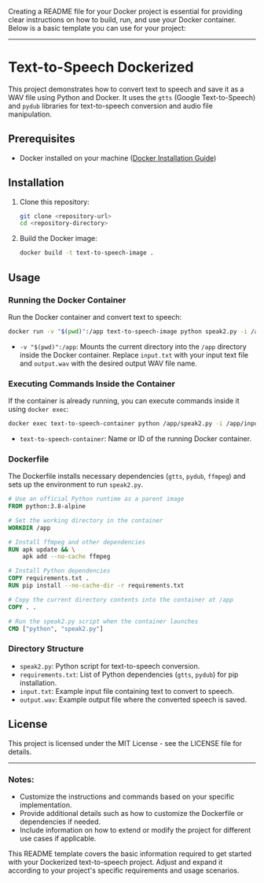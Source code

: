 Creating a README file for your Docker project is essential for providing clear instructions on how to build, run, and use your Docker container. Below is a basic template you can use for your project:

---

# Text-to-Speech Dockerized

This project demonstrates how to convert text to speech and save it as a WAV file using Python and Docker. It uses the `gtts` (Google Text-to-Speech) and `pydub` libraries for text-to-speech conversion and audio file manipulation.

## Prerequisites

- Docker installed on your machine ([Docker Installation Guide](https://docs.docker.com/get-docker/))

## Installation

1. Clone this repository:

   ```bash
   git clone <repository-url>
   cd <repository-directory>
   ```

2. Build the Docker image:

   ```bash
   docker build -t text-to-speech-image .
   ```

## Usage

### Running the Docker Container

Run the Docker container and convert text to speech:

```bash
docker run -v "$(pwd)":/app text-to-speech-image python speak2.py -i /app/input.txt -o /app/output.wav
```

- `-v "$(pwd)":/app`: Mounts the current directory into the `/app` directory inside the Docker container. Replace `input.txt` with your input text file and `output.wav` with the desired output WAV file name.

### Executing Commands Inside the Container

If the container is already running, you can execute commands inside it using `docker exec`:

```bash
docker exec text-to-speech-container python /app/speak2.py -i /app/input.txt -o /app/output.wav
```

- `text-to-speech-container`: Name or ID of the running Docker container.

### Dockerfile

The Dockerfile installs necessary dependencies (`gtts`, `pydub`, `ffmpeg`) and sets up the environment to run `speak2.py`.

```dockerfile
# Use an official Python runtime as a parent image
FROM python:3.8-alpine

# Set the working directory in the container
WORKDIR /app

# Install ffmpeg and other dependencies
RUN apk update && \
    apk add --no-cache ffmpeg

# Install Python dependencies
COPY requirements.txt .
RUN pip install --no-cache-dir -r requirements.txt

# Copy the current directory contents into the container at /app
COPY . .

# Run the speak2.py script when the container launches
CMD ["python", "speak2.py"]
```

### Directory Structure

- `speak2.py`: Python script for text-to-speech conversion.
- `requirements.txt`: List of Python dependencies (`gtts`, `pydub`) for pip installation.
- `input.txt`: Example input file containing text to convert to speech.
- `output.wav`: Example output file where the converted speech is saved.

## License

This project is licensed under the MIT License - see the LICENSE file for details.

---

### Notes:

- Customize the instructions and commands based on your specific implementation.
- Provide additional details such as how to customize the Dockerfile or dependencies if needed.
- Include information on how to extend or modify the project for different use cases if applicable.

This README template covers the basic information required to get started with your Dockerized text-to-speech project. Adjust and expand it according to your project's specific requirements and usage scenarios.

